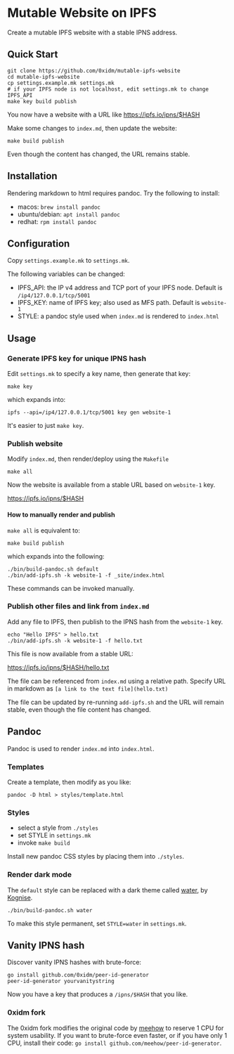 # Mutable Website on IPFS

Create a mutable IPFS website with a stable IPNS address.

## Quick Start

```{bash}
git clone https://github.com/0xidm/mutable-ipfs-website
cd mutable-ipfs-website
cp settings.example.mk settings.mk
# if your IPFS node is not localhost, edit settings.mk to change IPFS_API
make key build publish
```

You now have a website with a URL like https://ipfs.io/ipns/$HASH

Make some changes to `index.md`, then update the website:

```{bash}
make build publish
```

Even though the content has changed, the URL remains stable.

## Installation

Rendering markdown to html requires pandoc. Try the following to install:

- macos: `brew install pandoc`
- ubuntu/debian: `apt install pandoc`
- redhat: `rpm install pandoc`

## Configuration

Copy `settings.example.mk` to `settings.mk`.

The following variables can be changed:

- IPFS_API: the IP v4 address and TCP port of your IPFS node. Default is `/ip4/127.0.0.1/tcp/5001`
- IPFS_KEY: name of IPFS key; also used as MFS path. Default is `website-1`
- STYLE: a pandoc style used when `index.md` is rendered to `index.html`

## Usage

### Generate IPFS key for unique IPNS hash

Edit `settings.mk` to specify a key name, then generate that key:

```{bash}
make key
```

which expands into:

```{bash}
ipfs --api=/ip4/127.0.0.1/tcp/5001 key gen website-1
```

It's easier to just `make key`.

### Publish website

Modify `index.md`, then render/deploy using the `Makefile`

```{bash}
make all
```

Now the website is available from a stable URL based on `website-1` key.

https://ipfs.io/ipns/$HASH

#### How to manually render and publish

`make all` is equivalent to:

```{bash}
make build publish
```

which expands into the following:

```{bash}
./bin/build-pandoc.sh default
./bin/add-ipfs.sh -k website-1 -f _site/index.html
```

These commands can be invoked manually.

### Publish other files and link from `index.md`

Add any file to IPFS, then publish to the IPNS hash from the `website-1` key.

```{bash}
echo "Hello IPFS" > hello.txt
./bin/add-ipfs.sh -k website-1 -f hello.txt
```

This file is now available from a stable URL:

https://ipfs.io/ipns/$HASH/hello.txt

The file can be referenced from `index.md` using a relative path.
Specify URL in markdown as `[a link to the text file](hello.txt)`

The file can be updated by re-running `add-ipfs.sh` and the URL will remain stable, even though the file content has changed.

## Pandoc

Pandoc is used to render `index.md` into `index.html`.

### Templates

Create a template, then modify as you like:

```{bash}
pandoc -D html > styles/template.html
```

### Styles

- select a style from `./styles`
- set STYLE in `settings.mk`
- invoke `make build`

Install new pandoc CSS styles by placing them into `./styles`.

### Render dark mode

The `default` style can be replaced with a dark theme called [water](https://github.com/kognise/water.css), by [Kognise](https://kognise.dev).

```{bash}
./bin/build-pandoc.sh water
```

To make this style permanent, set `STYLE=water` in `settings.mk`.

## Vanity IPNS hash

Discover vanity IPNS hashes with brute-force:

```{bash}
go install github.com/0xidm/peer-id-generator
peer-id-generator yourvanitystring
```

Now you have a key that produces a `/ipns/$HASH` that you like.

### 0xidm fork

The 0xidm fork modifies the original code by [meehow](github.com/meehow/peer-id-generator) to reserve 1 CPU for system usability.
If you want to brute-force even faster, or if you have only 1 CPU, install their code: `go install github.com/meehow/peer-id-generator`.
